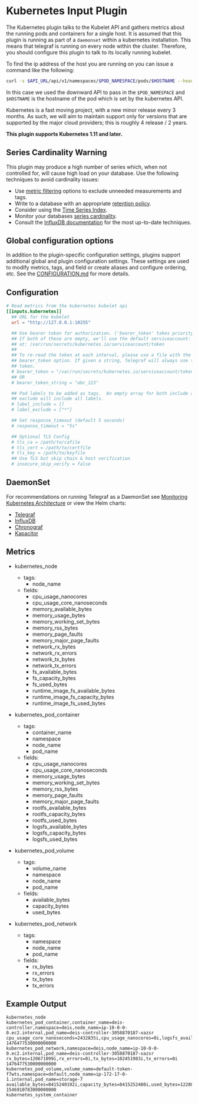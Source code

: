 # Kubernetes Input Plugin

The Kubernetes plugin talks to the Kubelet API and gathers metrics about the
running pods and containers for a single host. It is assumed that this plugin
is running as part of a `daemonset` within a kubernetes installation. This
means that telegraf is running on every node within the cluster. Therefore, you
should configure this plugin to talk to its locally running kubelet.

To find the ip address of the host you are running on you can issue a command
like the following:

```sh
curl -s $API_URL/api/v1/namespaces/$POD_NAMESPACE/pods/$HOSTNAME --header "Authorization: Bearer $TOKEN" --insecure | jq -r '.status.hostIP'
```

In this case we used the downward API to pass in the `$POD_NAMESPACE` and
`$HOSTNAME` is the hostname of the pod which is set by the kubernetes API.

Kubernetes is a fast moving project, with a new minor release every 3 months. As
such, we will aim to maintain support only for versions that are supported by
the major cloud providers; this is roughly 4 release / 2 years.

**This plugin supports Kubernetes 1.11 and later.**

## Series Cardinality Warning

This plugin may produce a high number of series which, when not controlled
for, will cause high load on your database. Use the following techniques to
avoid cardinality issues:

- Use [metric filtering][] options to exclude unneeded measurements and tags.
- Write to a database with an appropriate [retention policy][].
- Consider using the [Time Series Index][tsi].
- Monitor your databases [series cardinality][].
- Consult the [InfluxDB documentation][influx-docs] for the most up-to-date techniques.

## Global configuration options <!-- @/docs/includes/plugin_config.md -->

In addition to the plugin-specific configuration settings, plugins support
additional global and plugin configuration settings. These settings are used to
modify metrics, tags, and field or create aliases and configure ordering, etc.
See the [CONFIGURATION.md][CONFIGURATION.md] for more details.

[CONFIGURATION.md]: ../../../docs/CONFIGURATION.md

## Configuration

```toml @sample.conf
# Read metrics from the kubernetes kubelet api
[[inputs.kubernetes]]
  ## URL for the kubelet
  url = "http://127.0.0.1:10255"

  ## Use bearer token for authorization. ('bearer_token' takes priority)
  ## If both of these are empty, we'll use the default serviceaccount:
  ## at: /var/run/secrets/kubernetes.io/serviceaccount/token
  ##
  ## To re-read the token at each interval, please use a file with the
  ## bearer_token option. If given a string, Telegraf will always use that
  ## token.
  # bearer_token = "/var/run/secrets/kubernetes.io/serviceaccount/token"
  ## OR
  # bearer_token_string = "abc_123"

  ## Pod labels to be added as tags.  An empty array for both include and
  ## exclude will include all labels.
  # label_include = []
  # label_exclude = ["*"]

  ## Set response_timeout (default 5 seconds)
  # response_timeout = "5s"

  ## Optional TLS Config
  # tls_ca = /path/to/cafile
  # tls_cert = /path/to/certfile
  # tls_key = /path/to/keyfile
  ## Use TLS but skip chain & host verification
  # insecure_skip_verify = false
```

## DaemonSet

For recommendations on running Telegraf as a DaemonSet see [Monitoring
Kubernetes Architecture][k8s-telegraf] or view the Helm charts:

- [Telegraf][]
- [InfluxDB][]
- [Chronograf][]
- [Kapacitor][]

## Metrics

- kubernetes_node
  - tags:
    - node_name
  - fields:
    - cpu_usage_nanocores
    - cpu_usage_core_nanoseconds
    - memory_available_bytes
    - memory_usage_bytes
    - memory_working_set_bytes
    - memory_rss_bytes
    - memory_page_faults
    - memory_major_page_faults
    - network_rx_bytes
    - network_rx_errors
    - network_tx_bytes
    - network_tx_errors
    - fs_available_bytes
    - fs_capacity_bytes
    - fs_used_bytes
    - runtime_image_fs_available_bytes
    - runtime_image_fs_capacity_bytes
    - runtime_image_fs_used_bytes

- kubernetes_pod_container
  - tags:
    - container_name
    - namespace
    - node_name
    - pod_name
  - fields:
    - cpu_usage_nanocores
    - cpu_usage_core_nanoseconds
    - memory_usage_bytes
    - memory_working_set_bytes
    - memory_rss_bytes
    - memory_page_faults
    - memory_major_page_faults
    - rootfs_available_bytes
    - rootfs_capacity_bytes
    - rootfs_used_bytes
    - logsfs_available_bytes
    - logsfs_capacity_bytes
    - logsfs_used_bytes

- kubernetes_pod_volume
  - tags:
    - volume_name
    - namespace
    - node_name
    - pod_name
  - fields:
    - available_bytes
    - capacity_bytes
    - used_bytes

- kubernetes_pod_network
  - tags:
    - namespace
    - node_name
    - pod_name
  - fields:
    - rx_bytes
    - rx_errors
    - tx_bytes
    - tx_errors

## Example Output

```shell
kubernetes_node
kubernetes_pod_container,container_name=deis-controller,namespace=deis,node_name=ip-10-0-0-0.ec2.internal,pod_name=deis-controller-3058870187-xazsr cpu_usage_core_nanoseconds=2432835i,cpu_usage_nanocores=0i,logsfs_available_bytes=121128271872i,logsfs_capacity_bytes=153567944704i,logsfs_used_bytes=20787200i,memory_major_page_faults=0i,memory_page_faults=175i,memory_rss_bytes=0i,memory_usage_bytes=0i,memory_working_set_bytes=0i,rootfs_available_bytes=121128271872i,rootfs_capacity_bytes=153567944704i,rootfs_used_bytes=1110016i 1476477530000000000
kubernetes_pod_network,namespace=deis,node_name=ip-10-0-0-0.ec2.internal,pod_name=deis-controller-3058870187-xazsr rx_bytes=120671099i,rx_errors=0i,tx_bytes=102451983i,tx_errors=0i 1476477530000000000
kubernetes_pod_volume,volume_name=default-token-f7wts,namespace=default,node_name=ip-172-17-0-1.internal,pod_name=storage-7 available_bytes=8415240192i,capacity_bytes=8415252480i,used_bytes=12288i 1546910783000000000
kubernetes_system_container
```

[metric filtering]: https://github.com/influxdata/telegraf/blob/master/docs/CONFIGURATION.md#metric-filtering
[retention policy]: https://docs.influxdata.com/influxdb/latest/guides/downsampling_and_retention/
[tsi]: https://docs.influxdata.com/influxdb/latest/concepts/time-series-index/
[series cardinality]: https://docs.influxdata.com/influxdb/latest/query_language/spec/#show-cardinality
[influx-docs]: https://docs.influxdata.com/influxdb/latest/
[k8s-telegraf]: https://www.influxdata.com/blog/monitoring-kubernetes-architecture/
[telegraf]: https://github.com/helm/charts/tree/master/stable/telegraf
[influxdb]: https://github.com/helm/charts/tree/master/stable/influxdb
[chronograf]: https://github.com/helm/charts/tree/master/stable/chronograf
[kapacitor]: https://github.com/helm/charts/tree/master/stable/kapacitor
